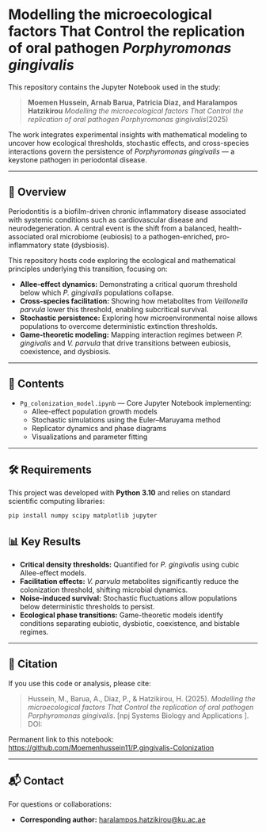 # Modelling the microecological factors That Control the replication of oral pathogen *Porphyromonas gingivalis*

This repository contains the Jupyter Notebook used in the study:

> **Moemen Hussein, Arnab Barua, Patricia Diaz, and Haralampos Hatzikirou** *Modelling the microecological factors That Control the replication of oral pathogen Porphyromonas gingivalis*(2025)

The work integrates experimental insights with mathematical modeling to uncover how ecological thresholds, stochastic effects, and cross-species interactions govern the persistence of *Porphyromonas gingivalis* — a keystone pathogen in periodontal disease.

---

## 📑 Overview

Periodontitis is a biofilm-driven chronic inflammatory disease associated with systemic conditions such as cardiovascular disease and neurodegeneration. A central event is the shift from a balanced, health-associated oral microbiome (eubiosis) to a pathogen-enriched, pro-inflammatory state (dysbiosis).

This repository hosts code exploring the ecological and mathematical principles underlying this transition, focusing on:

- **Allee-effect dynamics:** Demonstrating a critical quorum threshold below which *P. gingivalis* populations collapse.
- **Cross-species facilitation:** Showing how metabolites from *Veillonella parvula* lower this threshold, enabling subcritical survival.
- **Stochastic persistence:** Exploring how microenvironmental noise allows populations to overcome deterministic extinction thresholds.
- **Game-theoretic modeling:** Mapping interaction regimes between *P. gingivalis* and *V. parvula* that drive transitions between eubiosis, coexistence, and dysbiosis.

---

## 📓 Contents

- `Pg_colonization_model.ipynb` — Core Jupyter Notebook implementing:
  - Allee-effect population growth models  
  - Stochastic simulations using the Euler–Maruyama method  
  - Replicator dynamics and phase diagrams  
  - Visualizations and parameter fitting

---

## 🛠️ Requirements

This project was developed with **Python 3.10** and relies on standard scientific computing libraries:

```bash
pip install numpy scipy matplotlib jupyter
```
## 📊 Key Results

- **Critical density thresholds:** Quantified for *P. gingivalis* using cubic Allee-effect models.  
- **Facilitation effects:** *V. parvula* metabolites significantly reduce the colonization threshold, shifting microbial dynamics.  
- **Noise-induced survival:** Stochastic fluctuations allow populations below deterministic thresholds to persist.  
- **Ecological phase transitions:** Game-theoretic models identify conditions separating eubiotic, dysbiotic, coexistence, and bistable regimes.

---

## 📘 Citation

If you use this code or analysis, please cite:

> Hussein, M., Barua, A., Diaz, P., & Hatzikirou, H. (2025). *Modelling the microecological factors That Control the replication of oral pathogen Porphyromonas gingivalis*. [npj Systems Biology and Applications
]. DOI:

Permanent link to this notebook: https://github.com/Moemenhussein11/P.gingivalis-Colonization

---

## 📬 Contact

For questions or collaborations:

- **Corresponding author:** [haralampos.hatzikirou@ku.ac.ae](mailto:haralampos.hatzikirou@ku.ac.ae)  

